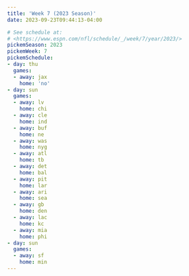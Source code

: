 ```yaml
---
title: 'Week 7 (2023 Season)'
date: 2023-09-23T09:44:13-04:00

# See schedule at:
# <https://www.espn.com/nfl/schedule/_/week/7/year/2023/>
pickemSeason: 2023
pickemWeek: 7
pickemSchedule:
- day: thu
  games:
  - away: jax
    home: 'no'
- day: sun
  games:
  - away: lv
    home: chi
  - away: cle
    home: ind
  - away: buf
    home: ne
  - away: was
    home: nyg
  - away: atl
    home: tb
  - away: det
    home: bal
  - away: pit
    home: lar
  - away: ari
    home: sea
  - away: gb
    home: den
  - away: lac
    home: kc
  - away: mia
    home: phi
- day: sun
  games:
  - away: sf
    home: min
---
```

